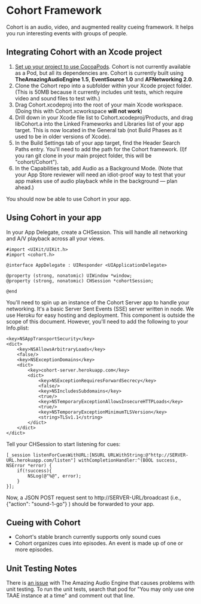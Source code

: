 # Cohort Framework
Cohort is an audio, video, and augmented reality cueing framework. It helps you run interesting events with groups of people.

## Integrating Cohort with an Xcode project
1. [Set up your project to use CocoaPods](https://guides.cocoapods.org/using/using-cocoapods.html). Cohort is not currently available as a Pod, but all its dependencies are. Cohort is currently built using **TheAmazingAudioEngine 1.5**, **EventSource 1.0** and **AFNetworking 2.0**.
2. Clone the Cohort repo into a subfolder within your Xcode project folder. (This is 50MB because it currently includes unit tests, which require video and sound files to test with.)
3. Drag Cohort.xcodeproj into the root of your main Xcode workspace. (Doing this with Cohort.xcworkspace **will not work**)
4. Drill down in your Xcode file list to Cohort.xcodeproj/Products, and drag libCohort.a into the Linked Frameworks and Libraries list of your app target. This is now located in the General tab (not Build Phases as it used to be in older versions of Xcode).
5. In the Build Settings tab of your app target, find the Header Search Paths entry. You'll need to add the path for the Cohort framework. (I)f you ran git clone in your main project folder, this will be "cohort/Cohort").
6. In the Capabilities tab, add Audio as a Background Mode. (Note that your App Store reviewer will need an idiot-proof way to test that your app makes use of audio playback while in the background — plan ahead.)

You should now be able to use Cohort in your app.

## Using Cohort in your app
In your App Delegate, create a CHSession. This will handle all networking and A/V playback across all your views.


```
#import <UIKit/UIKit.h>
#import <cohort.h>

@interface AppDelegate : UIResponder <UIApplicationDelegate>

@property (strong, nonatomic) UIWindow *window;
@property (strong, nonatomic) CHSession *cohortSession;

@end
```

You'll need to spin up an instance of the Cohort Server app to handle your networking. It's a basic Server Sent Events (SSE) server written in node. We use Heroku for easy hosting and deployment. This component is outside the scope of this document. However, you'll need to add the following to your Info.plist:

```
<key>NSAppTransportSecurity</key>
<dict>
    <key>NSAllowsArbitraryLoads</key>
    <false/>
    <key>NSExceptionDomains</key>
    <dict>
        <key>cohort-server.herokuapp.com</key>
        <dict>
            <key>NSExceptionRequiresForwardSecrecy</key>
            <false/>
            <key>NSIncludesSubdomains</key>
            <true/>
            <key>NSTemporaryExceptionAllowsInsecureHTTPLoads</key>
            <true/>
            <key>NSTemporaryExceptionMinimumTLSVersion</key>
            <string>TLSv1.1</string>
        </dict>
    </dict>
</dict>
```

Tell your CHSession to start listening for cues: 
```
[_session listenForCuesWithURL:[NSURL URLWithString:@"http://SERVER-URL.herokuapp.com/listen"] withCompletionHandler:^(BOOL success, NSError *error) {
    if(!success){
        NSLog(@"%@", error);
    }
}];
```

Now, a JSON POST request sent to http://SERVER-URL/broadcast (i.e., {"action": "sound-1-go"} ) should be forwarded to your app.

## Cueing with Cohort
- Cohort's stable branch currently supports only sound cues
- Cohort organizes cues into episodes. An event is made up of one or more episodes.

## Unit Testing Notes
There is [an issue](http://forum.theamazingaudioengine.com/discussion/926/xctest-problem-you-may-only-use-one-taae-instance-at-a-time) with The Amazing Audio Engine that causes problems with unit testing. To run the unit tests, search that pod for "You may only use one TAAE instance at a time" and comment out that line.

